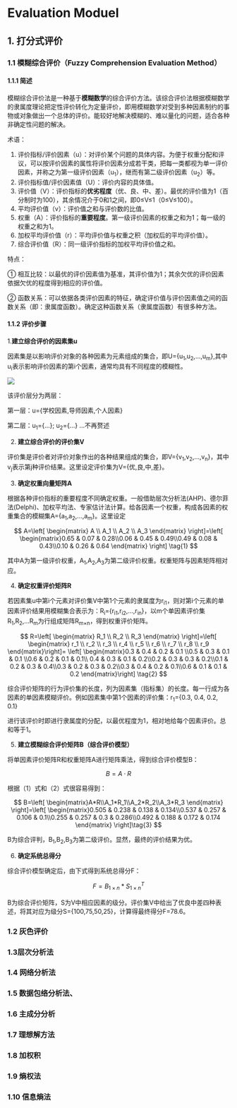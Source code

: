 # Evaluation Moduel


## 1. 打分式评价

### 1.1 模糊综合评价（Fuzzy Comprehension Evaluation Method） 

#### 1.1.1 简述

模糊综合评价法是一种基于**模糊数学**的综合评价方法。该综合评价法根据模糊数学的隶属度理论把定性评价转化为定量评价，即用模糊数学对受到多种因素制约的事物或对象做出一个总体的评价。能较好地解决模糊的、难以量化的问题，适合各种非确定性问题的解决。

术语：

1. 评价指标/评价因素（u）：对评价某个问题的具体内容。为便于权重分配和评议，可以按评价因素的属性将评价因素分成若干类，把每一类都视为单一评价因素，并称之为第一级评价因素（u<sub>1</sub>），继而有第二级评价因素（u<sub>2</sub>）等。
2. 评价指标值/评价因素值（U）：评价内容的具体值。
3. 评价值（V）：评价指标的**优劣程度**（优、良、中、差）。最优的评价值为1（百分制时为100），其余情况介于0和1之间，即0≤V≤1（0≤V≤100）。
4. 平均评价值（v）：评价值之和与评价数的比值。
5. 权重（A）：评价指标的**重要程度**。第一级评价因素的权重之和为1；每一级的权重之和为1。
6. 加权平均评价值（r）：平均评价值与权重之积（加权后的平均评价值）。
7. 综合评价值（R）：同一级评价指标的加权平均评价值之和。

特点：

① 相互比较：以最优的评价因素值为基准，其评价值为1；其余欠优的评价因素依据欠优的程度得到相应的评价值。 

② 函数关系：可以依据各类评价因素的特征，确定评价值与评价因素值之间的函数关系（即：隶属度函数）。确定这种函数关系（隶属度函数）有很多种方法。

#### 1.1.2 评价步骤

1.**建立综合评价的因素集u**

因素集是以影响评价对象的各种因素为元素组成的集合，即U={u<sub>1</sub>,u<sub>2</sub>,...,u<sub>m</sub>},其中u<sub>i</sub>表示影响评价因素的第i个因素，通常均具有不同程度的模糊性。

![](F:\ZonLinSurviveRecords\ZonLinyy\content\posts\EVALUATION-MODUEL\01.png)

该评价层分为两层：

第一层：u={学校因素,导师因素,个人因素}

第二层：u<sub>1</sub>={...}; u<sub>2</sub>={...} ...不再赘述

2. **建立综合评价的评价集V**

评价集是评价者对评价对象作出的各种结果组成的集合，即V={v<sub>1</sub>,v<sub>2</sub>,...,v<sub>n</sub>}，其中v<sub>j</sub>表示第j种评价结果。这里设定评价集为V={优,良,中,差}。

3. **确定权重向量矩阵A**

根据各种评价指标的重要程度不同确定权重。一般借助层次分析法(AHP)、德尔菲法(Delphi)、加权平均法、专家估计法计算。给各因素一个权重，构成各因素的权重集合的模糊集A={a<sub>1</sub>,a<sub>2</sub>,...,a<sub>m</sub>}。这里设定


$$
A=\left[ \begin{matrix} A \\ A_1 \\ A_2 \\ A_3 \end{matrix} \right]=\left[ \begin{matrix}0.65 & 0.07 & 0.28\\0.06 & 0.45 & 0.49\\0.49 & 0.08 & 0.43\\0.10 & 0.26 & 0.64 \end{matrix} \right] \tag{1}
$$


其中A为第一级评价权重，A<sub>1</sub>,A<sub>2</sub>,A<sub>3</sub>为第二级评价权重。权重矩阵与因素矩阵相对应。

4. **确定权重评价矩阵R**

若因素集u中第i个元素对评价集V中第1个元素的隶属度为r<sub>i1</sub>，则对第i个元素的单因素评价结果用模糊集合表示为：R<sub>i</sub>={r<sub>i1</sub>,r<sub>i2</sub>,...,r<sub>in</sub>}，以m个单因素评价集R<sub>1</sub>,R<sub>2</sub>,...R<sub>m</sub>为行组成矩阵R<sub>m×n</sub>，得到权重评价矩阵。


$$
R=\left[ \begin{matrix} R_1 \\ R_2 \\ R_3 \end{matrix} \right]=\left[ \begin{matrix} r_1 \\ r_2 \\ r_3 \\ r_4 \\ r_5 \\ r_6 \\ r_7 \\ r_8 \\ r_9 \end{matrix}\right]= \left[ \begin{matrix}0.3 & 0.4 & 0.2 & 0.1 \\0.5 & 0.3 & 0.1 & 0.1 \\0.6 & 0.2 & 0.1 & 0.1\\ 0.4 & 0.3 & 0.1 & 0.2\\0.2 & 0.3 & 0.3 & 0.2\\0.1 & 0.2 & 0.3 & 0.4\\0.3 & 0.2 & 0.3 & 0.2\\0.3 & 0.4 & 0.2 & 0.1\\0.6 & 0.1 & 0.1 & 0.2 \end{matrix}\right] \tag{2}
$$


综合评价矩阵的行为评价集的长度，列为因素集（指标集）的长度。每一行成为各因素的单因素模糊评价。例如因素集中第1个因素的评价集：r<sub>1</sub>={0.3, 0.4, 0.2, 0.1}

进行该评价时即进行隶属度的分配，以最优程度为1，相对地给每个因素评价。总和等于1。

5. **建立模糊综合评价矩阵B（综合评价模型）**

将单因素评价矩阵R和权重矩阵A进行矩阵乘法，得到综合评价模型B：


$$
B=A·R
$$




根据（1）式和（2）式很容易得到：


$$
B=\left[ \begin{matrix}A*R\\A_1*R_1\\A_2*R_2\\A_3*R_3 \end{matrix} \right]=\left[ \begin{matrix}0.505 & 0.238 & 0.138 & 0.134\\0.537 & 0.257 & 0.106 & 0.1\\0.255 & 0.257 & 0.3 & 0.286\\0.492 & 0.188 & 0.172 & 0.174 \end{matrix} \right]\tag{3}
$$


B为综合评判，B<sub>1</sub>,B<sub>2</sub>,B<sub>3</sub>为第二级评价。显然，最终的评价结果为优。

6. **确定系统总得分**

综合评价模型确定后，由下式得到系统总得分F：


$$
F=B_{1×n}*S^T_{1×n}
$$


B为综合评价矩阵，S为V中相应因素的级分。评价集V中给出了优良中差四种表述，将其对应为级分S={100,75,50,25}，计算得最终得分F=78.6。

### 1.2 灰色评价

### 1.3层次分析法

### 1.4 网络分析法

### 1.5 数据包络分析法、

### 1.6 主成分分析

### 1.7 理想解方法

### 1.8 加权积

### 1.9 熵权法

### 1.10 信息熵法
